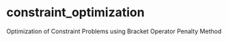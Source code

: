 # constraint_optimization
Optimization of Constraint Problems using Bracket Operator Penalty Method

